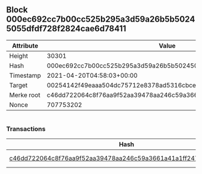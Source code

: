 ## Block 000ec692cc7b00cc525b295a3d59a26b5b50245055dfdf728f2824cae6d78411

Attribute | Value
--- | ---
Height | 30301
Hash | 000ec692cc7b00cc525b295a3d59a26b5b50245055dfdf728f2824cae6d78411
Timestamp | 2021-04-20T04:58:03+00:00
Target | 00254142f49eaaa504dc75712e8378ad5316cbcead634704b3734b6271167cc4
Merke root | c46dd722064c8f76aa9f52aa39478aa246c59a3661a41a1ff247cd4d5d5285c2
Nonce | 707753202

```

```

### Transactions

Hash | Amount
--- | ---
[c46dd722064c8f76aa9f52aa39478aa246c59a3661a41a1ff247cd4d5d5285c2](c46dd722064c8f76aa9f52aa39478aa246c59a3661a41a1ff247cd4d5d5285c2.md) | 10.00000000 SKEPTI 
